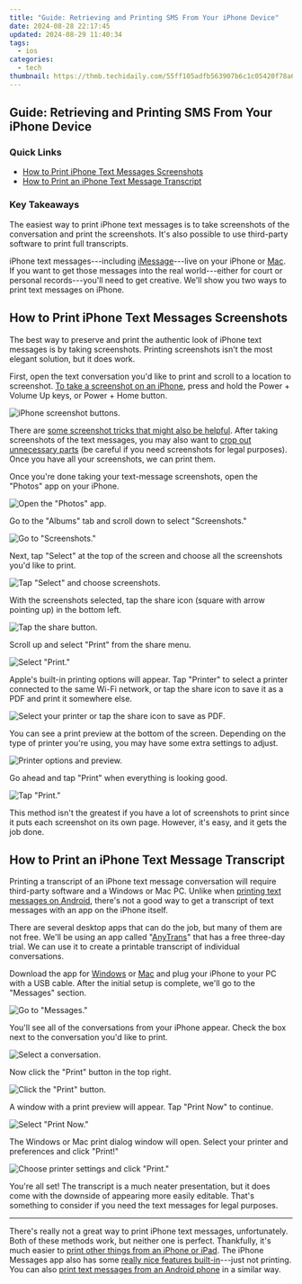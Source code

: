 ```yaml
---
title: "Guide: Retrieving and Printing SMS From Your iPhone Device"
date: 2024-08-28 22:17:45
updated: 2024-08-29 11:40:34
tags:
  - ios
categories:
  - tech
thumbnail: https://thmb.techidaily.com/55ff105adfb563907b6c1c05420f78a6c5ab084d04ebfcc926d77ca01d474b27.jpg
---
```


## Guide: Retrieving and Printing SMS From Your iPhone Device

### Quick Links

* [How to Print iPhone Text Messages Screenshots](https://extra-guidance.techidaily.com/simplifying-audio-transcription-insights-into-azures-speech-recognition-for-2024/)
* [How to Print an iPhone Text Message Transcript](https://games-able.techidaily.com/core-content-contrast-delving-into-xbox-vs-playstation-plans/)

### Key Takeaways

 The easiest way to print iPhone text messages is to take screenshots of the conversation and print the screenshots. It's also possible to use third-party software to print full transcripts.

 iPhone text messages---including [iMessage](https://apple-account.techidaily.com/in-2024-how-to-delete-icloud-account-remove-your-apple-id-permanently-from-iphone-14-pro-max-by-drfone-ios/)\---live on your iPhone or [Mac](https://android-frp.techidaily.com/in-2024-ultimate-guide-on-realme-12plus-5g-frp-bypass-by-drfone-android/). If you want to get those messages into the real world---either for court or personal records---you'll need to get creative. We'll show you two ways to print text messages on iPhone.

##  How to Print iPhone Text Messages Screenshots

 The best way to preserve and print the authentic look of iPhone text messages is by taking screenshots. Printing screenshots isn't the most elegant solution, but it does work.

 First, open the text conversation you'd like to print and scroll to a location to screenshot. [To take a screenshot on an iPhone](https://location-social.techidaily.com/simple-and-effective-ways-to-change-your-country-on-youtube-app-of-your-samsung-galaxy-a14-4g-drfone-by-drfone-virtual-android/), press and hold the Power + Volume Up keys, or Power + Home button.

![iPhone screenshot buttons.](https://static1.howtogeekimages.com/wordpress/wp-content/uploads/2020/08/iphone_screenshot_buttons.png?trim=1,1&amp;bg-color=000&amp;pad=1,1) 

 There are [some screenshot tricks that might also be helpful](https://extra-skills.techidaily.com/updated-interlinkers-companion-navigating-instra-to-tiktok/). After taking screenshots of the text messages, you may also want to [crop out unnecessary parts](https://screen-mirroring-recording.techidaily.com/in-2024-get-the-best-free-pc-sound-logger-download-x-recorder/) (be careful if you need screenshots for legal purposes). Once you have all your screenshots, we can print them.

 Once you're done taking your text-message screenshots, open the "Photos" app on your iPhone.

![Open the &quot;Photos&quot; app.](https://static1.howtogeekimages.com/wordpress/wp-content/uploads/2023/03/2023-03-09_14-54-31.png) 

 Go to the "Albums" tab and scroll down to select "Screenshots."

![Go to &quot;Screenshots.&quot;](https://static1.howtogeekimages.com/wordpress/wp-content/uploads/2023/03/2023-03-09_14-55-05.png) 

 Next, tap "Select" at the top of the screen and choose all the screenshots you'd like to print.

![Tap &quot;Select&quot; and choose screenshots.](https://static1.howtogeekimages.com/wordpress/wp-content/uploads/2023/03/2023-03-09_14-56-16.png) 

 With the screenshots selected, tap the share icon (square with arrow pointing up) in the bottom left.

![Tap the share button.](https://static1.howtogeekimages.com/wordpress/wp-content/uploads/2023/03/2023-03-09_14-57-21.png) 

 Scroll up and select "Print" from the share menu.

![Select &quot;Print.&quot;](https://static1.howtogeekimages.com/wordpress/wp-content/uploads/2023/03/2023-03-09_14-58-16.png) 

 Apple's built-in printing options will appear. Tap "Printer" to select a printer connected to the same Wi-Fi network, or tap the share icon to save it as a PDF and print it somewhere else.

![Select your printer or tap the share icon to save as PDF.](https://static1.howtogeekimages.com/wordpress/wp-content/uploads/2023/03/2023-03-09_14-59-46.png) 

 You can see a print preview at the bottom of the screen. Depending on the type of printer you're using, you may have some extra settings to adjust.

![Printer options and preview.](https://static1.howtogeekimages.com/wordpress/wp-content/uploads/2023/03/2023-03-09_15-12-33.png) 

 Go ahead and tap "Print" when everything is looking good.

![Tap &quot;Print.&quot;](https://static1.howtogeekimages.com/wordpress/wp-content/uploads/2023/03/2023-03-09_15-34-00.png) 

 This method isn't the greatest if you have a lot of screenshots to print since it puts each screenshot on its own page. However, it's easy, and it gets the job done.

##  How to Print an iPhone Text Message Transcript

 Printing a transcript of an iPhone text message conversation will require third-party software and a Windows or Mac PC. Unlike when [printing text messages on Android](https://win-dash.techidaily.com/solution-guide-restoring-access-to-disabled-dts-audio-features-on-targeted-audio-devices/), there's not a good way to get a transcript of text messages with an app on the iPhone itself.

 There are several desktop apps that can do the job, but many of them are not free. We'll be using an app called "[AnyTrans](https://redirect.viglink.com/?key=e7eab128eb8d1c53e14db14f4c632447&cuid=UUhtgUeUpU202435&u=https%3A%2F%2Fwww.imobie.com%2Fanytrans%2F)" that has a free three-day trial. We can use it to create a printable transcript of individual conversations.

 Download the app for [Windows](https://redirect.viglink.com/?key=e7eab128eb8d1c53e14db14f4c632447&cuid=UUhtgUeUpU202435&u=https%3A%2F%2Fwww.imobie.com%2Fanytrans%2F) or [Mac](https://redirect.viglink.com/?key=e7eab128eb8d1c53e14db14f4c632447&cuid=UUhtgUeUpU202435&u=https%3A%2F%2Fwww.imobie.com%2Fanytrans%2F) and plug your iPhone to your PC with a USB cable. After the initial setup is complete, we'll go to the "Messages" section.

![Go to &quot;Messages.&quot;](https://static1.howtogeekimages.com/wordpress/wp-content/uploads/2023/03/2023-03-09_16-15-37.png) 

 You'll see all of the conversations from your iPhone appear. Check the box next to the conversation you'd like to print.

![Select a conversation.](https://static1.howtogeekimages.com/wordpress/wp-content/uploads/2023/03/2023-03-09_16-17-25.png) 

 Now click the "Print" button in the top right.

![Click the &quot;Print&quot; button.](https://static1.howtogeekimages.com/wordpress/wp-content/uploads/2023/03/2023-03-09_16-18-21.png) 

 A window with a print preview will appear. Tap "Print Now" to continue.

![Select &quot;Print Now.&quot;](https://static1.howtogeekimages.com/wordpress/wp-content/uploads/2023/03/2023-03-09_16-19-04.png) 

 The Windows or Mac print dialog window will open. Select your printer and preferences and click "Print!"

![Choose printer settings and click &quot;Print.&quot;](https://static1.howtogeekimages.com/wordpress/wp-content/uploads/2023/03/2023-03-09_16-20-58.png) 

 You're all set! The transcript is a much neater presentation, but it does come with the downside of appearing more easily editable. That's something to consider if you need the text messages for legal purposes.

---

 There's really not a great way to print iPhone text messages, unfortunately. Both of these methods work, but neither one is perfect. Thankfully, it's much easier to [print other things from an iPhone or iPad](https://buynow-reviews.techidaily.com/the-fresh-face-of-amazon-echo-a-comprehensive-review-of-the-4th-generation-update/). The iPhone Messages app also has some [really nice features built-in](https://instagram-video-recordings.techidaily.com/new-instagram-content-top-15-download-apps-unveiled-for-2024/)\---just not printing. You can also [print text messages from an Android phone](https://win-dash.techidaily.com/solution-guide-restoring-access-to-disabled-dts-audio-features-on-targeted-audio-devices/) in a similar way.

<ins class="adsbygoogle"
     style="display:block"
     data-ad-format="autorelaxed"
     data-ad-client="ca-pub-7571918770474297"
     data-ad-slot="1223367746"></ins>



<ins class="adsbygoogle"
     style="display:block"
     data-ad-client="ca-pub-7571918770474297"
     data-ad-slot="8358498916"
     data-ad-format="auto"
     data-full-width-responsive="true"></ins>
